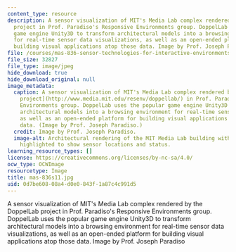 ```yaml
---
content_type: resource
description: A sensor visualization of MIT's Media Lab complex rendered by the DoppelLab
  project in Prof. Paradiso's Responsive Environments group. DoppelLab uses the popular
  game engine Unity3D to transform architectural models into a browsing environment
  for real-time sensor data visualizations, as well as an open-ended platform for
  building visual applications atop those data. Image by Prof. Joseph Paradiso
file: /courses/mas-836-sensor-technologies-for-interactive-environments-spring-2011/0d7be60808a4d0e0843f1a87c4c991d5_mas-836s11.jpg
file_size: 32827
file_type: image/jpeg
hide_download: true
hide_download_original: null
image_metadata:
  caption: A sensor visualization of MIT's Media Lab complex rendered by the [DoppelLab
    project](http://www.media.mit.edu/resenv/doppellab/) in Prof. Paradiso's Responsive
    Environments group. DoppelLab uses the popular game engine Unity3D to transform
    architectural models into a browsing environment for real-time sensor data visualizations,
    as well as an open-ended platform for building visual applications atop those
    data. (Image by Prof. Joseph Paradiso.)
  credit: Image by Prof. Joseph Paradiso.
  image-alt: Architectural rendering of the MIT Media Lab building with various points
    highlighted to show sensor locations and status.
learning_resource_types: []
license: https://creativecommons.org/licenses/by-nc-sa/4.0/
ocw_type: OCWImage
resourcetype: Image
title: mas-836s11.jpg
uid: 0d7be608-08a4-d0e0-843f-1a87c4c991d5
---
```

A sensor visualization of MIT's Media Lab complex rendered by the DoppelLab project in Prof. Paradiso's Responsive Environments group. DoppelLab uses the popular game engine Unity3D to transform architectural models into a browsing environment for real-time sensor data visualizations, as well as an open-ended platform for building visual applications atop those data. Image by Prof. Joseph Paradiso
